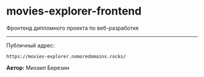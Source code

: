# movies-explorer-frontend

Фронтенд дипломного проекта по веб-разработке

---

Публичный адрес:

`https://movies-explorer.nomoredomains.rocks/`

**Автор:**
Михаил Березин
